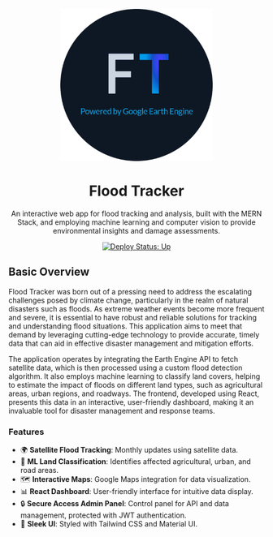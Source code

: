 <p align="center">
  <img alt="Flood Tracker" src="./assets/circular_banner_cropped.png" width="300" />
</p>

<h1 align="center">
  Flood Tracker
</h1>

<p align="center">
  An interactive web app for flood tracking and analysis, built with the MERN Stack, and employing machine learning and computer vision to provide environmental insights and damage assessments.
</p>

<p align="center">
  <a href="https://flood-tracker.onrender.com/">
    <img alt="Deploy Status: Up" src="https://img.shields.io/badge/status-up-navy">
  </a>
</p>
<!-- Flood Tracker is a full-stack application designed to monitor and analyze flood data in real-time. Utilizing the power of the MERN stack, along with the Google Earth Engine API, this application processes satellite images to extract vital statistics about flood-affected areas. It offers insights into the impact on urban areas, farmlands, and road networks -->

## Basic Overview

Flood Tracker was born out of a pressing need to address the escalating challenges posed by climate change, particularly in the realm of natural disasters such as floods. As extreme weather events become more frequent and severe, it is essential to have robust and reliable solutions for tracking and understanding flood situations. This application aims to meet that demand by leveraging cutting-edge technology to provide accurate, timely data that can aid in effective disaster management and mitigation efforts.

The application operates by integrating the Earth Engine API to fetch satellite data, which is then processed using a custom flood detection algorithm. It also employs machine learning to classify land covers, helping to estimate the impact of floods on different land types, such as agricultural areas, urban regions, and roadways. The frontend, developed using React, presents this data in an interactive, user-friendly dashboard, making it an invaluable tool for disaster management and response teams.

<!-- perhaps add a link to 'learn more' -->

### Features

- 🌍 **Satellite Flood Tracking**: Monthly updates using satellite data.
- 🌱 **ML Land Classification**: Identifies affected agricultural, urban, and road areas.
- 🗺️ **Interactive Maps**: Google Maps integration for data visualization.
- 📊 **React Dashboard**: User-friendly interface for intuitive data display.
- 🔒 **Secure Access Admin Panel**: Control panel for API and data management, protected with JWT authentication.
- 🎨 **Sleek UI**: Styled with Tailwind CSS and Material UI.
